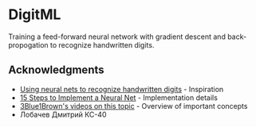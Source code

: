 # DigitML

Training a feed-forward neural network with gradient descent and back-propogation to recognize handwritten digits. 


## Acknowledgments
* [Using neural nets to recognize handwritten digits](http://neuralnetworksanddeeplearning.com/chap1.html) - Inspiration
* [15 Steps to Implement a Neural Net](http://code-spot.co.za/2009/10/08/15-steps-to-implemented-a-neural-net) - Implementation details
* [3Blue1Brown's videos on this topic](https://www.youtube.com/watch?v=aircAruvnKk) - Overview of important concepts
* Лобачев Дмитрий КС-40

